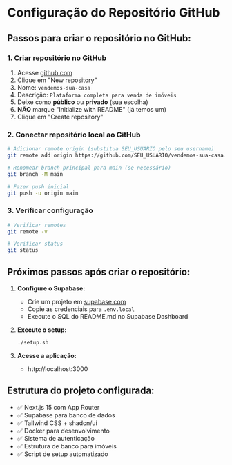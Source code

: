 # Configuração do Repositório GitHub

## Passos para criar o repositório no GitHub:

### 1. Criar repositório no GitHub
1. Acesse [github.com](https://github.com)
2. Clique em "New repository"
3. Nome: `vendemos-sua-casa`
4. Descrição: `Plataforma completa para venda de imóveis`
5. Deixe como **público** ou **privado** (sua escolha)
6. **NÃO** marque "Initialize with README" (já temos um)
7. Clique em "Create repository"

### 2. Conectar repositório local ao GitHub
```bash
# Adicionar remote origin (substitua SEU_USUARIO pelo seu username)
git remote add origin https://github.com/SEU_USUARIO/vendemos-sua-casa.git

# Renomear branch principal para main (se necessário)
git branch -M main

# Fazer push inicial
git push -u origin main
```

### 3. Verificar configuração
```bash
# Verificar remotes
git remote -v

# Verificar status
git status
```

## Próximos passos após criar o repositório:

1. **Configure o Supabase:**
   - Crie um projeto em [supabase.com](https://supabase.com)
   - Copie as credenciais para `.env.local`
   - Execute o SQL do README.md no Supabase Dashboard

2. **Execute o setup:**
   ```bash
   ./setup.sh
   ```

3. **Acesse a aplicação:**
   - http://localhost:3000

## Estrutura do projeto configurada:
- ✅ Next.js 15 com App Router
- ✅ Supabase para banco de dados
- ✅ Tailwind CSS + shadcn/ui
- ✅ Docker para desenvolvimento
- ✅ Sistema de autenticação
- ✅ Estrutura de banco para imóveis
- ✅ Script de setup automatizado
